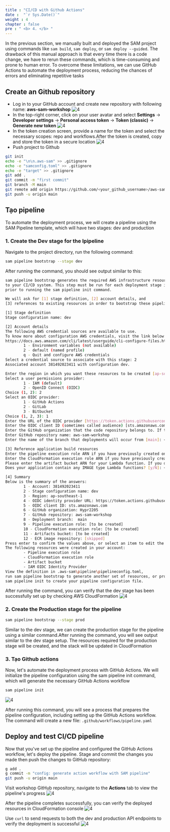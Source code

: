 ```yaml
---
title : "CI/CD with Github Actions"
date :  "`r Sys.Date()`" 
weight : 4 
chapter : false
pre : " <b> 4. </b> "
---
```


In the previous section, we manually built and deployed the SAM project using commands like `sam build`, `sam deploy`, or `sam deploy --guided`. The drawback of this manual approach is that every time there is a code change, we have to rerun these commands, which is time-consuming and prone to human error. To overcome these limitations, we can use GitHub Actions to automate the deployment process, reducing the chances of errors and eliminating repetitive tasks

## Create an Github repository

- Log in to your GitHub account and create new repository with following name: **aws-sam-workshop**
![4](/images/4/create-repo.png)
- In the top-right corner, click on your user avatar and select **Settings** -> **Developer settings** -> **Personal access token** -> **Token (classic)** -> **Generate new token**
![4](/images/4/token.png)
- In the token creation screen, provide a name for the token and select the necessary scopes: repo and workflows.After the token is created, copy and store the token in a secure location
![4](/images/4/scope.png)
- Push project to Github

```bash
git init
echo -e "\n\n.aws-sam" >> .gitignore
echo -e "samconfig.toml" >> .gitignore
echo -e "target" >> .gitignore
git add .
git commit -m "first commit"
git branch -M main
git remote add origin https://github.com/<your_github_username>/aws-sam-workshop.git
git push -u origin main
```

## Tạo pipeline

To automate the deployment process, we will create a pipeline using the SAM Pipeline template, which will have two stages: dev and production

### 1. Create the Dev stage for the lpipeline

Navigate to the project directory, run the following command:

```bash
sam pipeline bootstrap --stage dev
```

After running the command, you should see output similar to this:

```bash
sam pipeline bootstrap generates the required AWS infrastructure resources to connect
to your CI/CD system. This step must be run for each deployment stage in your pipeline,
prior to running the sam pipeline init command.

We will ask for [1] stage definition, [2] account details, and
[3] references to existing resources in order to bootstrap these pipeline resources.

[1] Stage definition
Stage configuration name: dev

[2] Account details
The following AWS credential sources are available to use.
To know more about configuration AWS credentials, visit the link below:
https://docs.aws.amazon.com/cli/latest/userguide/cli-configure-files.html
        1 - Environment variables (not available)
        2 - default (named profile)
        q - Quit and configure AWS credentials
Select a credential source to associate with this stage: 2
Associated account 381492023411 with configuration dev.

Enter the region in which you want these resources to be created [ap-southeast-1]:
Select a user permissions provider:
        1 - IAM (default)
        2 - OpenID Connect (OIDC)
Choice (1, 2): 2
Select an OIDC provider:
        1 - GitHub Actions
        2 - GitLab
        3 - Bitbucket
Choice (1, 2, 3): 1
Enter the URL of the OIDC provider [https://token.actions.githubusercontent.com]: <Enter>
Enter the OIDC client ID (sometimes called audience) [sts.amazonaws.com]: <Enter>
Enter the GitHub organization that the code repository belongs to. If there is no organization enter your username instead: <your_github_username>
Enter GitHub repository name: aws-sam-workshop
Enter the name of the branch that deployments will occur from [main]: <Enter>    

[3] Reference application build resources
Enter the pipeline execution role ARN if you have previously created one, or we will create one for you []: <Enter>
Enter the CloudFormation execution role ARN if you have previously created one, or we will create one for you []: <Enter>
Please enter the artifact bucket ARN for your Lambda function. If you do not have a bucket, we will create one for you []: <Enter>
Does your application contain any IMAGE type Lambda functions? [y/N]: <Enter>

[4] Summary
Below is the summary of the answers:
        1 - Account: 381492023411
        2 - Stage configuration name: dev
        3 - Region: ap-southeast-1
        4 - OIDC identity provider URL: https://token.actions.githubusercontent.com
        5 - OIDC client ID: sts.amazonaws.com
        6 - GitHub organization: Hypr2205
        7 - GitHub repository: aws-sam-workshop
        8 - Deployment branch:  main
        9 - Pipeline execution role: [to be created]
        10 - CloudFormation execution role: [to be created]
        11 - Artifacts bucket: [to be created]
        12 - ECR image repository: [skipped]
Press enter to confirm the values above, or select an item to edit the value: <Enter>
The following resources were created in your account:
        - Pipeline execution role
        - CloudFormation execution role
        - Artifact bucket
        - IAM OIDC Identity Provider
View the definition in .aws-sam\pipeline\pipelineconfig.toml,
run sam pipeline bootstrap to generate another set of resources, or proceed to
sam pipeline init to create your pipeline configuration file.
```

After running the command, you can verify that the dev stage has been successfully set up by checking AWS CloudFormation
![4](/images/4/cfdev.png)

### 2. Create the Production stage for the pipeline

```bash
sam pipeline bootstrap --stage prod
```

Similar to the dev stage, we can create the production stage for the pipeline using a similar command.After running the command, you will see output similar to the dev stage setup. The resources required for the production stage will be created, and the stack will be updated in CloudFormation

### 3. Tạo Github actions

Now, let's automate the deployment process with GitHub Actions. We will initialize the pipeline configuration using the sam pipeline init command, which will generate the necessary GitHub Actions workflow

```bash
sam pipeline init
```

![4](/images/4/pipeline.png)

After running this command, you will see a process that prepares the pipeline configuration, including setting up the GitHub Actions workflow. The command will create a new file: `.github/workflows/pipeline.yaml`

## Deploy and test CI/CD pipeline

Now that you've set up the pipeline and configured the GitHub Actions workflow, let's deploy the pipeline. Stage and commit the changes you made then push the changes to GitHub repository:

```bash
g add .
g commit -m "config: generate action workflow with SAM pipeline"
git push -u origin main
```

Visit workshop GitHub repository, navigate to the **Actions** tab to view the pipeline's progress
![4](/images/4/pipeline-status.png)

After the pipeline completes successfully, you can verify the deployed resources in CloudFormation console
![4](/images/4/cfafter.png)

Use `curl` to send requests to both the dev and production API endpoints to verify the deployment is successful
![4](/images/4/url-test.png)
